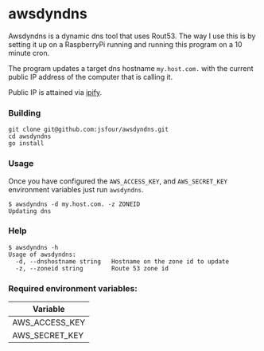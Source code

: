 # awsdyndns

Awsdyndns is a dynamic dns tool that uses Rout53. The way I use this is by setting it up on a RaspberryPi running and running this program on a 10 minute cron.

The program updates a target dns hostname `my.host.com.` with the current public IP address of the computer that is calling it.

Public IP is attained via [ipify](https://www.ipify.org/).

### Building
```
git clone git@github.com:jsfour/awsdyndns.git
cd awsdyndns
go install
```

### Usage
Once you have configured the `AWS_ACCESS_KEY`, and `AWS_SECRET_KEY` environment variables just run `awsdyndns`.

```
$ awsdyndns -d my.host.com. -z ZONEID
Updating dns
```

### Help
```
$ awsdyndns -h
Usage of awsdyndns:
  -d, --dnshostname string   Hostname on the zone id to update
  -z, --zoneid string        Route 53 zone id
```


### Required environment variables:
| Variable |
|----------|
| AWS_ACCESS_KEY |
| AWS_SECRET_KEY |
```

